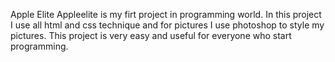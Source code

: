 Apple Elite
Appleelite is my firt project in programming world.
In this project I use all html and css technique and for pictures I use photoshop to style my pictures.
This project is very easy and useful for everyone who start programming.
